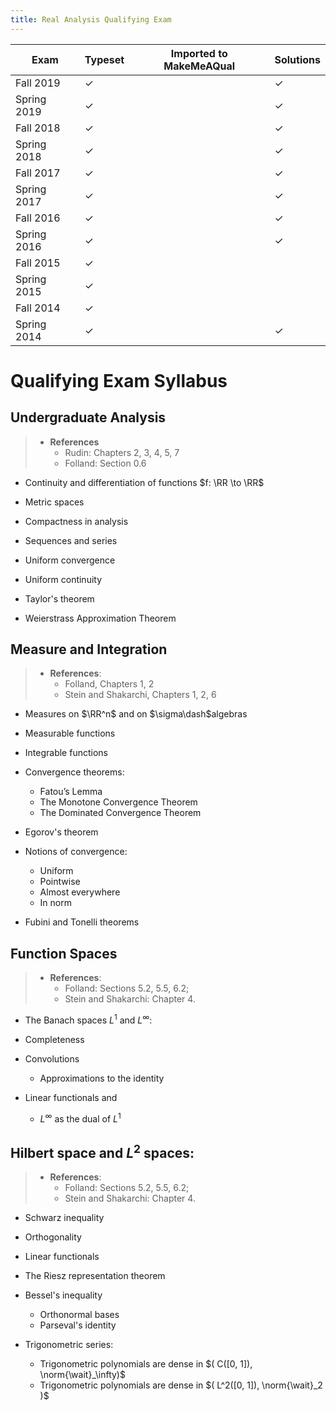 ```yaml
---
title: Real Analysis Qualifying Exam
---
```


| Exam        | Typeset | Imported to MakeMeAQual | Solutions |
|-------------|---------|-------------------------|-----------|
| Fall 2019   | ✓       |                         | ✓         |
| Spring 2019 | ✓       |                         | ✓         |
| Fall 2018   | ✓       |                         | ✓         |
| Spring 2018 | ✓       |                         | ✓         |
| Fall 2017   | ✓       |                         | ✓         |
| Spring 2017 | ✓       |                         | ✓         |
| Fall 2016   | ✓       |                         | ✓         |
| Spring 2016 | ✓       |                         | ✓         |
| Fall 2015   | ✓       |                         |           |
| Spring 2015 | ✓       |                         |           |
| Fall 2014   | ✓       |                         |           |
| Spring 2014 | ✓       |                         | ✓         |



# Qualifying Exam Syllabus

## Undergraduate Analysis

> - **References**
>   - Rudin: Chapters 2, 3, 4, 5, 7
>   - Folland: Section 0.6

- Continuity and differentiation of functions $f: \RR \to \RR$

- Metric spaces

- Compactness in analysis

- Sequences and series

- Uniform convergence

- Uniform continuity

- Taylor's theorem

- Weierstrass Approximation Theorem


## Measure and Integration

> - **References**:
>   - Folland, Chapters 1, 2
>   - Stein and Shakarchi, Chapters 1, 2, 6

- Measures on $\RR^n$ and on $\sigma\dash$algebras

- Measurable functions

- Integrable functions

- Convergence theorems:
  - Fatou’s Lemma
  - The Monotone Convergence Theorem
  - The Dominated Convergence Theorem

- Egorov's theorem

- Notions of convergence:
  - Uniform
  - Pointwise
  - Almost everywhere
  - In norm

- Fubini and Tonelli theorems

## Function Spaces

> - **References**:
>   - Folland: Sections 5.2, 5.5, 6.2;
>   - Stein and Shakarchi: Chapter 4.

- The Banach spaces $L^1$ and $L^\infty$:

- Completeness

- Convolutions
  - Approximations to the identity

- Linear functionals and
  - $L^\infty$ as the dual of $L^1$

## Hilbert space and $L^2$ spaces:

> - **References**:
>   - Folland: Sections 5.2, 5.5, 6.2;
>   - Stein and Shakarchi: Chapter 4.

- Schwarz inequality

- Orthogonality

- Linear functionals

- The Riesz representation theorem

- Bessel's inequality
  - Orthonormal bases
  - Parseval's identity

- Trigonometric series:
  - Trigonometric polynomials are dense in $( C([0, 1]), \norm{\wait}_\infty)$
  - Trigonometric polynomials are dense in $( L^2([0, 1]), \norm{\wait}_2 )$
